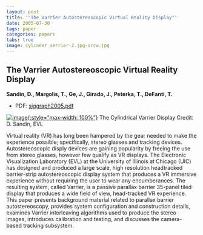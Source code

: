 ```yaml
---
layout: post
title: '"The Varrier Autostereoscopic Virtual Reality Display"'
date: 2005-07-30
tags: paper
categories: papers
tabs: true
image: cylinder_verrier-2.jpg-srcw.jpg
---
```


## The Varrier Autostereoscopic Virtual Reality Display
**Sandin, D., Margolis, T., Ge, J., Girado, J., Peterka, T., DeFanti, T.**
- PDF: [siggraph2005.pdf](/documents/siggraph2005.pdf)


[![image](https://www.evl.uic.edu/output/originals/cylinder_verrier-2.jpg-srcw.jpg){:style="max-width: 100%"}](https://www.evl.uic.edu/output/originals/cylinder_verrier-2.jpg-srcw.jpg)
The Cylindrical Varrier Display
Credit: D. Sandin, EVL

Virtual reality (VR) has long been hampered by the gear needed to make the experience possible; specifically, stereo glasses and tracking devices. Autostereoscopic disply devices are gaining popularity by freeing the use from stereo glasses, however few qualify as VR displays. The Electronic Visualization Laboratory (EVL) at the University of Illinois at Chicago (UIC) has designed and produced a large scale, high resolution headtracked barrier-strip autostereoscopic display system that produces a VR immersive experience without requiring the user to wear any encumberances. The resulting system, called Varrier, is a passive parallax barrier 35-panel tiled display that produces a wide field of view, head-tracked VR experience. This paper presents background material related to parallax barrier autostereoscopy, provides system configuration and construction details, examines Varrier interleaving algorithms used to produce the stereo images, introduces calibration and testing, and discusses the camera-based tracking subsystem.